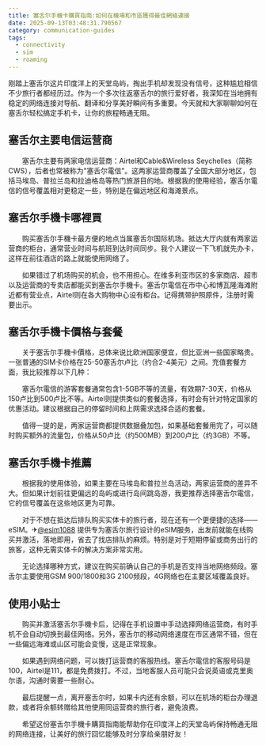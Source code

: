 ```yaml
---
title: 塞舌尔手機卡購買指南:如何在機場和市區獲得最佳網絡連接
date: 2025-09-13T03:48:31.790567
category: communication-guides
tags:
  - connectivity
  - sim
  - roaming
---
```


刚踏上塞舌尔这片印度洋上的天堂岛屿，掏出手机却发现没有信号，这种尴尬相信不少旅行者都经历过。作为一个多次往返塞舌尔的旅行爱好者，我深知在当地拥有稳定的网络连接对导航、翻译和分享美好瞬间有多重要。今天就和大家聊聊如何在塞舌尔轻松搞定手机卡，让你的旅程畅通无阻。

## 塞舌尔主要电信运营商

　　塞舌尔主要有两家电信运营商：Airtel和Cable&Wireless Seychelles（简称CWS），后者也常被称为"塞舌尔電信"。这两家运营商覆盖了全国大部分地区，包括马埃岛、普拉兰岛和拉迪格岛等热门旅游目的地。根据我的使用经验，塞舌尔電信的信号覆盖相对更稳定一些，特别是在偏远地区和海滩景点。

## 塞舌尔手機卡哪裡買

　　购买塞舌尔手機卡最方便的地点当属塞舌尔国际机场。抵达大厅内就有两家运营商的柜台，通常营业时间与航班到达时间同步。我个人建议一下飞机就先办卡，这样在前往酒店的路上就能使用网络了。

　　如果错过了机场购买的机会，也不用担心。在维多利亚市区的多家商店、超市以及运营商的专卖店都能买到塞舌尔手機卡。塞舌尔電信在市中心和博瓦隆海滩附近都有营业点，Airtel则在各大购物中心设有柜台。记得携带护照原件，注册时需要出示。

## 塞舌尔手機卡價格与套餐

　　关于塞舌尔手機卡價格，总体来说比欧洲国家便宜，但比亚洲一些国家略贵。一张普通的SIM卡价格在25-50塞舌尔卢比（约合2-4美元）之间。充值套餐方面，我比较推荐以下几种：

　　塞舌尔電信的游客套餐通常包含1-5GB不等的流量，有效期7-30天，价格从150卢比到500卢比不等。Airtel则提供类似的套餐选择，有时会有针对特定国家的优惠活动。建议根据自己的停留时间和上网需求选择合适的套餐。

　　值得一提的是，两家运营商都提供数据叠加包，如果基础套餐用完了，可以随时购买额外的流量包，价格从50卢比（约500MB）到200卢比（约3GB）不等。

## 塞舌尔手機卡推薦

　　根据我的使用体验，如果主要在马埃岛和普拉兰岛活动，两家运营商的差异不大。但如果计划前往更偏远的岛屿或进行岛间跳岛游，我更推荐选择塞舌尔電信，它的信号覆盖在这些地区更为可靠。

　　对于不想在抵达后排队购买实体卡的旅行者，现在还有一个更便捷的选择——eSIM。✈[@esim1088](https://t.me/s/esim1088) 提供专为塞舌尔旅行设计的eSIM服务，出发前就能在线购买并激活，落地即用，省去了找店排队的麻烦。特别是对于短期停留或商务出行的旅客，这种无需实体卡的解决方案非常实用。

　　无论选择哪种方式，建议在购买前确认自己的手机是否支持当地网络频段。塞舌尔主要使用GSM 900/1800和3G 2100频段，4G网络也在主要区域覆盖良好。

## 使用小贴士

　　购买并激活塞舌尔手機卡后，记得在手机设置中手动选择网络运营商，有时手机不会自动切换到最佳网络。另外，塞舌尔的移动网络速度在市区通常不错，但在一些偏远海滩或山区可能会变慢，这是正常现象。

　　如果遇到网络问题，可以拨打运营商的客服热线。塞舌尔電信的客服号码是100，Airtel是111，都是免费拨打。不过，当地客服人员可能只会说英语或克里奥尔语，沟通时需要一些耐心。

　　最后提醒一点，离开塞舌尔时，如果卡内还有余额，可以在机场的柜台办理退款，或者将余额转赠给其他使用同运营商的旅行者，避免浪费。

　　希望这份塞舌尔手機卡購買指南能帮助你在印度洋上的天堂岛屿保持畅通无阻的网络连接，让美好的旅行回忆能够及时分享给亲朋好友！
